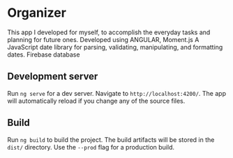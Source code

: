 # Organizer

This app I developed for myself, to accomplish the everyday tasks and planning for future ones. 
Developed using ANGULAR, Moment.js A JavaScript date library for parsing, validating, manipulating, and formatting dates.
Firebase database

## Development server

Run `ng serve` for a dev server. Navigate to `http://localhost:4200/`. The app will automatically reload if you change any of the source files.

## Build

Run `ng build` to build the project. The build artifacts will be stored in the `dist/` directory. Use the `--prod` flag for a production build.
